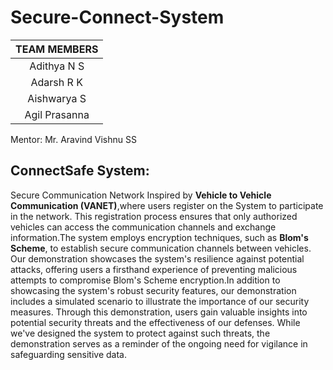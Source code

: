# Secure-Connect-System

| TEAM MEMBERS | 	
| 	:-----:	 | 	
| 	Adithya N S	| 	
| 	Adarsh R K	| 	
| 	Aishwarya S	| 	
| 	Agil Prasanna	| 	

Mentor: Mr. Aravind Vishnu SS

## ConnectSafe System: 
Secure Communication Network Inspired by **Vehicle to Vehicle Communication (VANET)**,where users register on the System to participate in the network. This registration process ensures that only authorized vehicles can access the communication channels and exchange information.The system employs encryption techniques, such as **Blom's Scheme**, to establish secure communication channels between vehicles. Our demonstration showcases the system's resilience against potential attacks, offering users a firsthand experience of preventing malicious attempts to compromise Blom's Scheme encryption.In addition to showcasing the system's robust security features, our demonstration includes a simulated scenario to illustrate the importance of our security measures. Through this demonstration, users gain valuable insights into potential security threats and the effectiveness of our defenses. While we've designed the system to protect against such threats, the demonstration serves as a reminder of the ongoing need for vigilance in safeguarding sensitive data.
